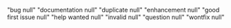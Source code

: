 "bug null"
"documentation null"
"duplicate null"
"enhancement null"
"good first issue null"
"help wanted null"
"invalid null"
"question null"
"wontfix null"
